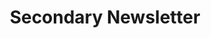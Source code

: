 ---
title: Secondary Newsletter
category: Marketing
paid: false
isActive: true
ltr: {"vue":{"vueTail":[{"code":"<template>\n  <section class=\"items-center mt-12 max-w-screen-xl mx-auto px-4 gap-4 md:flex xl:px-8 xl:gap-12\">\n    <div class=\"flex-1 space-y-4\">\n        <h1 class=\"text-2xl text-gray-800 font-semibold lg:text-3xl\">\n            Subscribe to our newsletter\n        </h1>\n        <p class=\"text-gray-400 leading-relaxed\">\n          Stay up to date with the roadmap progress, announcements and exclusive discounts feel free to sign up with your email.  \n        </p>\n    </div>\n    <div class=\"mt-5 flex-1\">\n        <form \n            class=\"items-center justify-center sm:flex\">\n            <input \n                type=\"email\"\n                placeholder=\"Enter your email\"\n                class=\"text-gray-500 w-full p-3 rounded-md border outline-none focus:border-indigo-600\"\n            />\n            <button\n                class=\"w-full mt-3 px-5 py-3 rounded-md text-white bg-indigo-600 outline-none shadow-md focus:shadow-none focus:ring-2 ring-offset-2 ring-indigo-600 sm:mt-0 sm:ml-3 sm:w-auto\"\n            >\n                Subscribe\n            </button>\n        </form>\n        <p class=\"mt-3 text-[15px] text-gray-400\">\n            Product updates, announcements, and discounts.\n            Read our <a class=\"text-indigo-600 underline\" href=\"javascript:void(0)\"> Privacy Policy </a>\n        </p>\n    </div>\n  </section>\n</template>","label":"App.vue"}],"vueCss":[{"code":"<template>\n  <section class=\"newsletter-secondary\">\n    <div class=\"newsletter-header\">\n        <h1>\n            Subscribe to our newsletter\n        </h1>\n        <p>\n          Stay up to date with the roadmap progress, announcements and exclusive discounts feel free to sign up with your email.  \n        </p>\n    </div>\n    <div class=\"newsletter-footer\">\n        <form \n            class=\"newsletter-form\">\n            <input \n                type=\"email\"\n                placeholder=\"Enter your email\"\n                class=\"input\"\n            />\n            <button\n                class=\"submit-btn\"\n            >\n                Subscribe\n            </button>\n        </form>\n        <p class=\"p-note\">\n        Product updates, announcements, and discounts.\n            Read our <a class=\"link\" href=\"javascript:void(0)\"> Privacy Policy </a>\n        </p>\n    </div>\n  </section>\n</template>","label":"App.vue"},{"code":"  .newsletter-secondary {\n  max-width: 1280px;\n  margin: 3rem auto 0px auto;\n  padding: 0px 1rem 0px 1rem;\n  gap: 1rem;\n  align-items: center;\n  }\n  @media (min-width: 768px) {\n    .newsletter-secondary {\n      display: flex;\n    }\n  }\n  @media (min-width: 1280px) {\n    .newsletter-secondary {\n      padding: 0px 2rem 0px 2rem;\n      gap: 3rem;\n    }\n  }\n  .newsletter-secondary .newsletter-header {\n    flex: 1;\n  }\n  .newsletter-secondary .newsletter-header > * + * {\n    margin-top: 1rem;\n  }\n  .newsletter-secondary .newsletter-header h1 {\n    font-size: 1.5rem;\n    line-height: 2rem;\n    font-weight: 600;\n    color: #1f2937;\n  }\n  @media (min-width: 1024px) {\n    .newsletter-secondary .newsletter-header h1 {\n      font-size: 1.875rem;\n      line-height: 2.25rem;\n    }\n  }\n  .newsletter-secondary .newsletter-header p {\n    color: #9ca3af;\n    line-height: 1.625;\n  }\n  .newsletter-secondary .newsletter-footer {\n    flex: 1;\n    margin-top: 1.25rem;\n  }\n  .newsletter-secondary .newsletter-footer .newsletter-form {\n    align-items: center;\n    justify-content: center;\n  }\n  @media (min-width: 640px) {\n    .newsletter-secondary .newsletter-footer .newsletter-form {\n      display: flex;\n    }\n  }\n  .newsletter-secondary .newsletter-footer .newsletter-form .input {\n    color: #6b7280;\n    width: 100%;\n    padding: 0.75rem;\n    border-radius: 0.375rem;\n    border: solid 1px #e5e7eb;\n    outline: none;\n  }\n  .newsletter-secondary .newsletter-footer .newsletter-form .input:focus {\n    border: solid 1px #4f46e5;\n  }\n  .newsletter-secondary .newsletter-footer .newsletter-form .submit-btn {\n    width: 100%;\n    margin-top: 0.75rem;\n    padding: 0.75rem 1.25rem 0.75rem 1.25rem;\n    border-radius: 0.375rem;\n    box-shadow: 0 4px 6px -1px #0000001a, 0 2px 4px -2px #0000001a;\n    color: #FFF;\n    background-color: #4f46e5;\n    outline: none;\n  }\n  .newsletter-secondary .newsletter-footer .newsletter-form .submit-btn:focus {\n    box-shadow: none;\n    box-shadow: 0 0 0 2px white, 0 0 0 4px #4f46e5;\n  }\n  @media (min-width: 640px) {\n    .newsletter-secondary .newsletter-footer .newsletter-form .submit-btn {\n      margin: 0px 0px 0px 0.75rem;\n      width: auto;\n    }\n  }\n  .newsletter-secondary .newsletter-footer .p-note {\n    margin-top: 0.75rem;\n    font-size: 15px;\n    color: #9ca3af;\n  }\n  .newsletter-secondary .newsletter-footer .p-note .link {\n    color: #4f46e5;\n    text-decoration: underline;\n  }","label":"style.css"}]},"preview":"function App() {\n  return /*#__PURE__*/React.createElement(\"section\", {\n    className: \"items-center py-12 max-w-screen-xl mx-auto px-4 gap-4 md:flex md:px-8 xl:gap-12\"\n  }, /*#__PURE__*/React.createElement(\"div\", {\n    className: \"flex-1 space-y-3\"\n  }, /*#__PURE__*/React.createElement(\"h3\", {\n    className: \"text-2xl text-gray-800 font-bold lg:text-3xl\"\n  }, \"Subscribe to our newsletter\"), /*#__PURE__*/React.createElement(\"p\", {\n    className: \"text-gray-400 leading-relaxed\"\n  }, \"Stay up to date with the roadmap progress, announcements and exclusive discounts feel free to sign up with your email.\")), /*#__PURE__*/React.createElement(\"div\", {\n    className: \"mt-6 flex-1\"\n  }, /*#__PURE__*/React.createElement(\"form\", {\n    onSubmit: e => e.preventDefault(),\n    className: \"items-center justify-center sm:flex\"\n  }, /*#__PURE__*/React.createElement(\"input\", {\n    type: \"email\",\n    placeholder: \"Enter your email\",\n    className: \"text-gray-500 w-full p-3 rounded-md border outline-none focus:border-indigo-600\"\n  }), /*#__PURE__*/React.createElement(\"button\", {\n    className: \"w-full mt-3 px-5 py-3 rounded-md text-white bg-indigo-600 hover:bg-indigo-500 active:bg-indigo-700 duration-150 outline-none shadow-md focus:shadow-none focus:ring-2 ring-offset-2 ring-indigo-600 sm:mt-0 sm:ml-3 sm:w-auto\"\n  }, \"Subscribe\")), /*#__PURE__*/React.createElement(\"p\", {\n    className: \"mt-3 text-[15px] text-gray-400\"\n  }, \"Product updates, announcements, and discounts. Read our \", /*#__PURE__*/React.createElement(\"a\", {\n    className: \"text-indigo-600 underline\",\n    href: \"javascript:void(0)\"\n  }, \" Privacy Policy \"))));\n}","react":{"jsxTail":[{"code":"export default () => {\n    return (\n        <section className=\"items-center mt-12 max-w-screen-xl mx-auto px-4 gap-4 md:flex md:px-8 xl:gap-12\">\n            <div className=\"flex-1 space-y-3\">\n                <h3 className=\"text-2xl text-gray-800 font-bold lg:text-3xl\">\n                    Subscribe to our newsletter\n                </h3>\n                <p className=\"text-gray-400 leading-relaxed\">\n                  Stay up to date with the roadmap progress, announcements and exclusive discounts feel free to sign up with your email.  \n                </p>\n            </div>\n            <div className=\"mt-6 flex-1\">\n                <form \n                    onSubmit={(e) => e.preventDefault()}\n                    className=\"items-center justify-center sm:flex\">\n                    <input \n                        type=\"email\"\n                        placeholder=\"Enter your email\"\n                        className=\"text-gray-500 w-full p-3 rounded-md border outline-none focus:border-indigo-600\"\n                    />\n                    <button\n                        className=\"w-full mt-3 px-5 py-3 rounded-md text-white bg-indigo-600 hover:bg-indigo-500 active:bg-indigo-700 duration-150 outline-none shadow-md focus:shadow-none focus:ring-2 ring-offset-2 ring-indigo-600 sm:mt-0 sm:ml-3 sm:w-auto\"\n                    >\n                        Subscribe\n                    </button>\n                </form>\n                <p className=\"mt-3 text-[15px] text-gray-400\">\n                    Product updates, announcements, and discounts.\n                    Read our <a className=\"text-indigo-600 underline\" href=\"javascript:void(0)\"> Privacy Policy </a>\n                </p>\n            </div>\n        </section>\n    )\n}","label":"App.jsx"}],"jsxCss":[{"code":"export default () => {\n    return (\n        <section className=\"newsletter-secondary\">\n            <div className=\"newsletter-header\">\n                <h1>\n                    Subscribe to our newsletter\n                </h1>\n                <p>\n                  Stay up to date with the roadmap progress, announcements and exclusive discounts feel free to sign up with your email.  \n                </p>\n            </div>\n            <div className=\"newsletter-footer\">\n                <form \n                    onSubmit={(e) => e.preventDefault()}\n                    className=\"newsletter-form\">\n                    <input \n                        type=\"email\"\n                        placeholder=\"Enter your email\"\n                        className=\"input\"\n                    />\n                    <button\n                        className=\"submit-btn\"\n                    >\n                        Subscribe\n                    </button>\n                </form>\n                <p className=\"p-note\">\n                Product updates, announcements, and discounts.\n                    Read our <a className=\"link\" href=\"javascript:void(0)\"> Privacy Policy </a>\n                </p>\n            </div>\n        </section>\n    )\n}","label":"App.jsx"},{"code":".newsletter-secondary {\n  max-width: 1280px;\n  margin: 3rem auto 0px auto;\n  padding: 0px 1rem 0px 1rem;\n  gap: 1rem;\n  align-items: center;\n}\n@media (min-width: 768px) {\n  .newsletter-secondary {\n    display: flex;\n  }\n}\n@media (min-width: 1280px) {\n  .newsletter-secondary {\n    padding: 0px 2rem 0px 2rem;\n    gap: 3rem;\n  }\n}\n.newsletter-secondary .newsletter-header {\n  flex: 1;\n}\n.newsletter-secondary .newsletter-header > * + * {\n  margin-top: 1rem;\n}\n.newsletter-secondary .newsletter-header h1 {\n  font-size: 1.5rem;\n  line-height: 2rem;\n  font-weight: 600;\n  color: #1f2937;\n}\n@media (min-width: 1024px) {\n  .newsletter-secondary .newsletter-header h1 {\n    font-size: 1.875rem;\n    line-height: 2.25rem;\n  }\n}\n.newsletter-secondary .newsletter-header p {\n  color: #9ca3af;\n  line-height: 1.625;\n}\n.newsletter-secondary .newsletter-footer {\n  flex: 1;\n  margin-top: 1.25rem;\n}\n.newsletter-secondary .newsletter-footer .newsletter-form {\n  align-items: center;\n  justify-content: center;\n}\n@media (min-width: 640px) {\n  .newsletter-secondary .newsletter-footer .newsletter-form {\n    display: flex;\n  }\n}\n.newsletter-secondary .newsletter-footer .newsletter-form .input {\n  color: #6b7280;\n  width: 100%;\n  padding: 0.75rem;\n  border-radius: 0.375rem;\n  border: solid 1px #e5e7eb;\n  outline: none;\n}\n.newsletter-secondary .newsletter-footer .newsletter-form .input:focus {\n  border: solid 1px #4f46e5;\n}\n.newsletter-secondary .newsletter-footer .newsletter-form .submit-btn {\n  width: 100%;\n  margin-top: 0.75rem;\n  padding: 0.75rem 1.25rem 0.75rem 1.25rem;\n  border-radius: 0.375rem;\n  box-shadow: 0 4px 6px -1px #0000001a, 0 2px 4px -2px #0000001a;\n  color: #FFF;\n  background-color: #4f46e5;\n  outline: none;\n}\n.newsletter-secondary .newsletter-footer .newsletter-form .submit-btn:focus {\n  box-shadow: none;\n  box-shadow: 0 0 0 2px white, 0 0 0 4px #4f46e5;\n}\n@media (min-width: 640px) {\n  .newsletter-secondary .newsletter-footer .newsletter-form .submit-btn {\n    margin: 0px 0px 0px 0.75rem;\n    width: auto;\n  }\n}\n.newsletter-secondary .newsletter-footer .p-note {\n  margin-top: 0.75rem;\n  font-size: 15px;\n  color: #9ca3af;\n}\n.newsletter-secondary .newsletter-footer .p-note .link {\n  color: #4f46e5;\n  text-decoration: underline;\n}","label":"style.css"}]}}
rtl: {"vue":{"vueTail":[],"vueCss":[]},"preview":"function App() {\n  return /*#__PURE__*/React.createElement(\"section\", {\n    className: \"items-center py-12 max-w-screen-xl mx-auto px-4 gap-4 md:flex md:px-8 xl:gap-12\"\n  }, /*#__PURE__*/React.createElement(\"div\", {\n    className: \"flex-1 space-y-3\"\n  }, /*#__PURE__*/React.createElement(\"h3\", {\n    className: \"text-2xl text-gray-800 font-bold lg:text-3xl\"\n  }, \"\\u0627\\u0634\\u062A\\u0631\\u0643 \\u0641\\u064A \\u0646\\u0634\\u0631\\u062A\\u0646\\u0627 \\u0627\\u0644\\u0625\\u062E\\u0628\\u0627\\u0631\\u064A\\u0629\"), /*#__PURE__*/React.createElement(\"p\", {\n    className: \"text-gray-400 leading-relaxed\"\n  }, \"\\u0627\\u0628\\u0642 \\u0639\\u0644\\u0649 \\u0627\\u0637\\u0644\\u0627\\u0639 \\u062F\\u0627\\u0626\\u0645 \\u0628\\u062A\\u0642\\u062F\\u0645 \\u062E\\u0627\\u0631\\u0637\\u0629 \\u0627\\u0644\\u0637\\u0631\\u064A\\u0642 \\u0648\\u0627\\u0644\\u0625\\u0639\\u0644\\u0627\\u0646\\u0627\\u062A \\u0648\\u0627\\u0644\\u062E\\u0635\\u0648\\u0645\\u0627\\u062A \\u0627\\u0644\\u062D\\u0635\\u0631\\u064A\\u0629 \\u0644\\u0627 \\u062A\\u062A\\u0631\\u062F\\u062F \\u0641\\u064A \\u0627\\u0644\\u062A\\u0633\\u062C\\u064A\\u0644 \\u0628\\u0627\\u0633\\u062A\\u062E\\u062F\\u0627\\u0645 \\u0628\\u0631\\u064A\\u062F\\u0643 \\u0627\\u0644\\u0625\\u0644\\u0643\\u062A\\u0631\\u0648\\u0646\\u064A.\")), /*#__PURE__*/React.createElement(\"div\", {\n    className: \"mt-6 flex-1\"\n  }, /*#__PURE__*/React.createElement(\"form\", {\n    onSubmit: e => e.preventDefault(),\n    className: \"items-center justify-center sm:flex\"\n  }, /*#__PURE__*/React.createElement(\"input\", {\n    type: \"email\",\n    placeholder: \"\\u0625\\u062F\\u062E\\u0644 \\u0627\\u0644\\u0628\\u0631\\u064A\\u062F \\u0627\\uFEF9\\u0644\\u0643\\u062A\\u0631\\u0648\\u0646\\u064A\",\n    className: \"text-gray-500 w-full p-3 rounded-md border outline-none focus:border-indigo-600\"\n  }), /*#__PURE__*/React.createElement(\"button\", {\n    className: \"w-full mt-3 px-5 py-3 rounded-md text-white bg-indigo-600 hover:bg-indigo-500 active:bg-indigo-700 duration-150 outline-none shadow-md focus:shadow-none focus:ring-2 ring-offset-2 ring-indigo-600 sm:mt-0 sm:mr-3 sm:w-auto\"\n  }, \"\\u0627\\u0634\\u062A\\u0631\\u0627\\u0643\")), /*#__PURE__*/React.createElement(\"p\", {\n    className: \"mt-3 text-[15px] text-gray-400\"\n  }, \"\\u062A\\u062D\\u062F\\u064A\\u062B\\u0627\\u062A \\u0627\\u0644\\u0645\\u0646\\u062A\\u062C \\u0648\\u0627\\u0644\\u0625\\u0639\\u0644\\u0627\\u0646\\u0627\\u062A \\u0648\\u0627\\u0644\\u062E\\u0635\\u0648\\u0645\\u0627\\u062A. \\u0625\\u0642\\u0631\\u0623 \", /*#__PURE__*/React.createElement(\"a\", {\n    className: \"text-indigo-600 underline\",\n    href: \"javascript:void(0)\"\n  }, \" \\u0633\\u064A\\u0627\\u0633\\u0629 \\u0627\\u0644\\u062E\\u0635\\u0648\\u0635\\u064A\\u0629 \"))));\n}","react":{"jsxTail":[{"code":"export default () => {\n    return (\n        <section className=\"items-center py-12 max-w-screen-xl mx-auto px-4 gap-4 md:flex md:px-8 xl:gap-12\">\n            <div className=\"flex-1 space-y-3\">\n                <h3 className=\"text-2xl text-gray-800 font-bold lg:text-3xl\">\n                    اشترك في نشرتنا الإخبارية\n                </h3>\n                <p className=\"text-gray-400 leading-relaxed\">\n                    ابق على اطلاع دائم بتقدم خارطة الطريق والإعلانات والخصومات الحصرية لا تتردد في التسجيل باستخدام بريدك الإلكتروني.  \n                </p>\n            </div>\n            <div className=\"mt-6 flex-1\">\n                <form \n                    onSubmit={(e) => e.preventDefault()}\n                    className=\"items-center justify-center sm:flex\">\n                    <input \n                        type=\"email\"\n                        placeholder=\"إدخل البريد اﻹلكتروني\"\n                        className=\"text-gray-500 w-full p-3 rounded-md border outline-none focus:border-indigo-600\"\n                    />\n                    <button\n                        className=\"w-full mt-3 px-5 py-3 rounded-md text-white bg-indigo-600 hover:bg-indigo-500 active:bg-indigo-700 duration-150 outline-none shadow-md focus:shadow-none focus:ring-2 ring-offset-2 ring-indigo-600 sm:mt-0 sm:mr-3 sm:w-auto\"\n                    >\n                        اشتراك\n                    </button>\n                </form>\n                <p className=\"mt-3 text-[15px] text-gray-400\">\n                    تحديثات المنتج والإعلانات والخصومات.\n                    إقرأ <a className=\"text-indigo-600 underline\" href=\"javascript:void(0)\"> سياسة الخصوصية </a>\n                </p>\n            </div>\n        </section>\n    )\n}","label":"App.jsx"}],"jsxCss":[{"code":"export default () => {\n    return (\n        <section className=\"newsletter-secondary\">\n            <div className=\"newsletter-header\">\n                <h1>\n                    اشترك في نشرتنا الإخبارية\n                </h1>\n                <p>\n                  ابق على اطلاع دائم بتقدم خارطة الطريق والإعلانات والخصومات الحصرية لا تتردد في التسجيل باستخدام بريدك الإلكتروني.\n                </p>\n            </div>\n            <div className=\"newsletter-footer\">\n                <form \n                    onSubmit={(e) => e.preventDefault()}\n                    className=\"newsletter-form\">\n                    <input \n                        type=\"email\"\n                        placeholder=\"إدخل البريد اﻹلكتروني\"\n                        className=\"input\"\n                    />\n                    <button\n                        className=\"submit-btn\"\n                    >\n                        اشتراك\n                    </button>\n                </form>\n                <p className=\"p-note\">\n                    تحديثات المنتج والإعلانات والخصومات.\n                    إقرأ <a className=\"link\" href=\"javascript:void(0)\"> سياسة الخصوصية </a>\n                </p>\n            </div>\n        </section>\n    )\n}","label":"App.jsx"},{"code":".newsletter-secondary {\n  max-width: 1280px;\n  margin: 3rem auto 0px auto;\n  padding: 0px 1rem 0px 1rem;\n  gap: 1rem;\n  align-items: center;\n}\n@media (min-width: 768px) {\n  .newsletter-secondary {\n    display: flex;\n  }\n}\n@media (min-width: 1280px) {\n  .newsletter-secondary {\n    padding: 0px 2rem 0px 2rem;\n    gap: 3rem;\n  }\n}\n.newsletter-secondary .newsletter-header {\n  flex: 1;\n}\n.newsletter-secondary .newsletter-header > * + * {\n  margin-top: 1rem;\n}\n.newsletter-secondary .newsletter-header h1 {\n  font-size: 1.5rem;\n  line-height: 2rem;\n  font-weight: 600;\n  color: #1f2937;\n}\n@media (min-width: 1024px) {\n  .newsletter-secondary .newsletter-header h1 {\n    font-size: 1.875rem;\n    line-height: 2.25rem;\n  }\n}\n.newsletter-secondary .newsletter-header p {\n  color: #9ca3af;\n  line-height: 1.625;\n}\n.newsletter-secondary .newsletter-footer {\n  flex: 1;\n  margin-top: 1.25rem;\n}\n.newsletter-secondary .newsletter-footer .newsletter-form {\n  align-items: center;\n  justify-content: center;\n}\n@media (min-width: 640px) {\n  .newsletter-secondary .newsletter-footer .newsletter-form {\n    display: flex;\n  }\n}\n.newsletter-secondary .newsletter-footer .newsletter-form .input {\n  color: #6b7280;\n  width: 100%;\n  padding: 0.75rem;\n  border-radius: 0.375rem;\n  border: solid 1px #e5e7eb;\n  outline: none;\n}\n.newsletter-secondary .newsletter-footer .newsletter-form .input:focus {\n  border: solid 1px #4f46e5;\n}\n.newsletter-secondary .newsletter-footer .newsletter-form .submit-btn {\n  width: 100%;\n  margin-top: 0.75rem;\n  padding: 0.75rem 1.25rem 0.75rem 1.25rem;\n  border-radius: 0.375rem;\n  box-shadow: 0 4px 6px -1px #0000001a, 0 2px 4px -2px #0000001a;\n  color: #FFF;\n  background-color: #4f46e5;\n  outline: none;\n}\n.newsletter-secondary .newsletter-footer .newsletter-form .submit-btn:focus {\n  box-shadow: none;\n  box-shadow: 0 0 0 2px white, 0 0 0 4px #4f46e5;\n}\n@media (min-width: 640px) {\n  .newsletter-secondary .newsletter-footer .newsletter-form .submit-btn {\n    margin: 0px 0.75rem 0px 0px;\n    width: auto;\n  }\n}\n.newsletter-secondary .newsletter-footer .p-note {\n  margin-top: 0.75rem;\n  font-size: 15px;\n  color: #9ca3af;\n}\n.newsletter-secondary .newsletter-footer .p-note .link {\n  color: #4f46e5;\n  text-decoration: underline;\n}","label":"style.css"}]}}
slug: /newsletters
id: cf41fbc2-82b6-4c20-bebc-17b9b4f5c0d1
created_at: 2
---